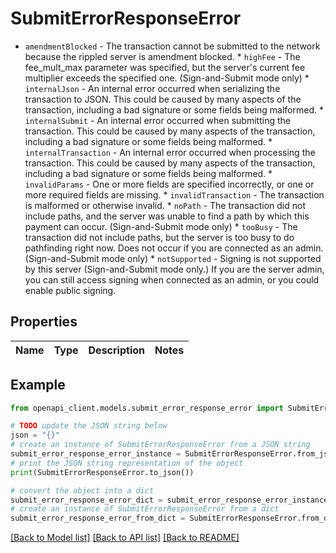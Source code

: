 # SubmitErrorResponseError

* `amendmentBlocked` - The transaction cannot be submitted to the network because the rippled server is amendment blocked. * `highFee` - The fee_mult_max parameter was specified, but the server's current fee multiplier exceeds the specified one. (Sign-and-Submit mode only) * `internalJson` - An internal error occurred when serializing the transaction to JSON. This could be caused by many aspects of the transaction, including a bad signature or some fields being malformed. * `internalSubmit` - An internal error occurred when submitting the transaction. This could be caused by many aspects of the transaction, including a bad signature or some fields being malformed. * `internalTransaction` - An internal error occurred when processing the transaction. This could be caused by many aspects of the transaction, including a bad signature or some fields being malformed. * `invalidParams` - One or more fields are specified incorrectly, or one or more required fields are missing. * `invalidTransaction` - The transaction is malformed or otherwise invalid. * `noPath` - The transaction did not include paths, and the server was unable to find a path by which this payment can occur. (Sign-and-Submit mode only) * `tooBusy` - The transaction did not include paths, but the server is too busy to do pathfinding right now. Does not occur if you are connected as an admin. (Sign-and-Submit mode only) * `notSupported` - Signing is not supported by this server (Sign-and-Submit mode only.) If you are the server admin, you can still access signing when connected as an admin, or you could enable public signing. 

## Properties

Name | Type | Description | Notes
------------ | ------------- | ------------- | -------------

## Example

```python
from openapi_client.models.submit_error_response_error import SubmitErrorResponseError

# TODO update the JSON string below
json = "{}"
# create an instance of SubmitErrorResponseError from a JSON string
submit_error_response_error_instance = SubmitErrorResponseError.from_json(json)
# print the JSON string representation of the object
print(SubmitErrorResponseError.to_json())

# convert the object into a dict
submit_error_response_error_dict = submit_error_response_error_instance.to_dict()
# create an instance of SubmitErrorResponseError from a dict
submit_error_response_error_from_dict = SubmitErrorResponseError.from_dict(submit_error_response_error_dict)
```
[[Back to Model list]](../README.md#documentation-for-models) [[Back to API list]](../README.md#documentation-for-api-endpoints) [[Back to README]](../README.md)


